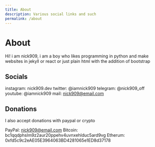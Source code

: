 ```yaml
---
title: About
description: Various social links and such
permalink: /about
---
```


# About
Hi! i am nick909, i am a boy who likes programming in python and make websites in jekyll or react or just plain html with the addition of bootstrap

## Socials

instagram: nick909.dev
twitter: @iamnick909
telegram: @nick909_off
youtube: @iamnick909
mail: nick909@email.com

## Donations
I also accept donations with paypal or crypto

PayPal: nick909@email.com
Bitcoin: bc1qqdphslm9z2aur20ppehv4uvnxehlduc5ard9vg
Etherum: 0xfd5c9c2eAE05E3964063BD4281065e1ED8d37178
